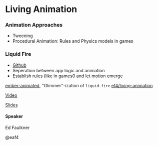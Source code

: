 # Living Animation

### Animation Approaches
- Tweening
- Procedural Animation: Rules and Physics models in games

### Liquid Fire
- [Github](https://github.com/ember-animation/liquid-fire)
- Seperation between app logic and animation
- Establish rules (like in games0 and let motion emerge


[ember-animated](https://github.com/ember-animation/ember-animated), "Glimmer"-ization of `liquid-fire`
[ef4/living-animation](https://github.com/ef4/living-animation)

[Video](https://youtu.be/qfnkDyHVJzs?t=31861)

[Slides](https://github.com/ef4/living-animation)


#### Speaker
Ed Faulkner

@eaf4
